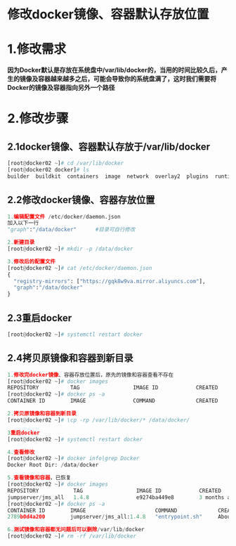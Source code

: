 # 修改docker镜像、容器默认存放位置

# 1.修改需求

**因为Docker默认是存放在系统盘中/var/lib/docker的，当用的时间比较久后，产生的镜像及容器越来越多之后，可能会导致你的系统盘满了，这时我们需要将Docker的镜像及容器指向另外一个路径**



# 2.修改步骤

## 2.1docker镜像、容器默认存放于/var/lib/docker

```python
[root@docker02 ~]# cd /var/lib/docker
[root@docker02 docker]# ls
builder  buildkit  containers  image  network  overlay2  plugins  runtimes  swarm  tmp  trust  volumes
```



## 2.2修改docker镜像、容器存放位置

```python
1.编辑配置文件 /etc/docker/daemon.json
加入以下一行
"graph":"/data/docker"		#目录可自行修改

2.新建目录
[root@docker02 ~]# mkdir -p /data/docker 

3.修改后的配置文件
[root@docker02 ~]# cat /etc/docker/daemon.json
{
  "registry-mirrors": ["https://gqk8w9va.mirror.aliyuncs.com"],
  "graph":"/data/docker"
}
```



## 2.3重启docker

```python
[root@docker02 ~]# systemctl restart docker
```



## 2.4拷贝原镜像和容器到新目录

```python
1.修改完docker镜像、容器存放位置后，原先的镜像和容器查看不存在
[root@docker02 ~]# docker images
REPOSITORY          TAG                 IMAGE ID            CREATED             SIZE
[root@docker02 ~]# docker ps -a
CONTAINER ID        IMAGE               COMMAND             CREATED             STATUS              PORTS               NAMES

2.拷贝原镜像和容器到新目录
[root@docker02 ~]# \cp -rp /var/lib/docker/* /data/docker/

3重启docker
[root@docker02 ~]# systemctl restart docker

4.查看修改
[root@docker02 ~]# docker info|grep Docker
Docker Root Dir: /data/docker

5.查看镜像和容器，已恢复
[root@docker02 ~]# docker images
REPOSITORY           TAG                 IMAGE ID            CREATED             SIZE
jumpserver/jms_all   1.4.8               e9274ba449e8        3 months ago        1.31GB
[root@docker02 ~]# docker ps -a
CONTAINER ID        IMAGE                      COMMAND             CREATED             STATUS              PORTS                                        NAMES
2789b0d4a200        jumpserver/jms_all:1.4.8   "entrypoint.sh"     About an hour ago   Up 49 seconds       0.0.0.0:80->80/tcp, 0.0.0.0:2222->2222/tcp   jms_all

6.测试镜像和容器都无问题后可以删除/var/lib/docker
[root@docker02 ~]# rm -rf /var/lib/docker
```

